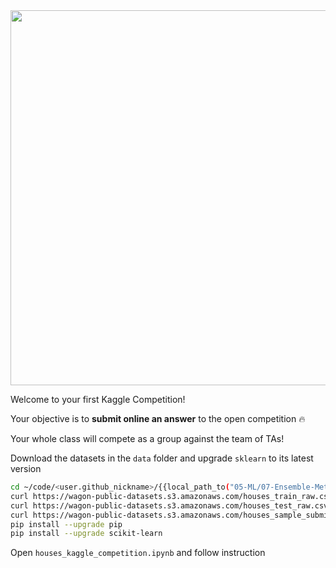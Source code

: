 <img src='https://wagon-public-datasets.s3.amazonaws.com/data-science-images/ML/kaggle-batch-challenge.png' width=600>

Welcome to your first Kaggle Competition!

Your objective is to **submit online an answer** to the open competition 🔥

Your whole class will compete as a group against the team of TAs!

Download the datasets in the `data` folder and upgrade `sklearn` to its latest version

```bash
cd ~/code/<user.github_nickname>/{{local_path_to("05-ML/07-Ensemble-Methods/01-Houses-Kaggle-Competition")}}
curl https://wagon-public-datasets.s3.amazonaws.com/houses_train_raw.csv > data/train.csv
curl https://wagon-public-datasets.s3.amazonaws.com/houses_test_raw.csv > data/test.csv
curl https://wagon-public-datasets.s3.amazonaws.com/houses_sample_submission.csv > data/sample_submission.csv
pip install --upgrade pip
pip install --upgrade scikit-learn
```

Open `houses_kaggle_competition.ipynb` and follow instruction
